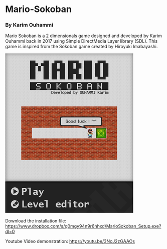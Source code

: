 # Mario-Sokoban
### By Karim Ouhammi

Mario Sokoban is a 2 dimensionals game designed and developed by Karim Ouhammi back in 2017 using Simple DirectMedia Layer library (SDL). This game is inspired from the Sokoban game created by Hiroyuki Imabayashi.

![This is an image](https://github.com/ThehellAA/Mario-Sokoban/blob/main/Mario%20Sokoban/images/background.jpg?raw=true)

Download the installation file: https://www.dropbox.com/s/q0mgy94n9r6hhxd/MarioSokoban_Setup.exe?dl=0

Youtube Video demonstration: https://youtu.be/3NcJ2zGAAOs
